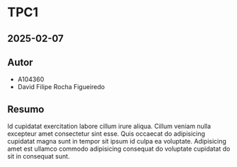 # TPC1

## 2025-02-07

## Autor

- A104360
- David Filipe Rocha Figueiredo

## Resumo

Id cupidatat exercitation labore cillum irure aliqua. Cillum veniam nulla excepteur amet consectetur sint esse. Quis occaecat do adipisicing cupidatat magna sunt in tempor sit ipsum id culpa ea voluptate. Adipisicing amet est ullamco commodo adipisicing consequat do voluptate cupidatat do sit in consequat sunt.
